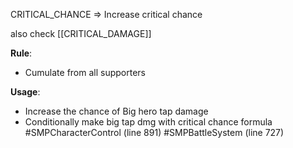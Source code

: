CRITICAL_CHANCE => Increase critical chance

also check [[CRITICAL_DAMAGE]]

**Rule**:
- Cumulate from all supporters  


**Usage**:
- Increase the chance of Big hero tap damage 
- Conditionally make big tap dmg with critical chance formula 
	#SMPCharacterControl (line 891) #SMPBattleSystem (line 727)